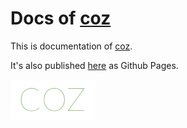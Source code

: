 # Docs of [coz][my_repo_url]

This is documentation of [coz][my_repo_url].

It's also published [here][my_gh_pages_url] as Github Pages.

[my_gh_pages_url]: http://okunishinishi.github.io/coz/
[my_repo_url]: https://github.com/okunishinishi/coz/

<a href="https://github.com/okunishinishi/coz#readme"><img style="height:64px;" src="apiguide/assets/images/coz-banner.png" height="64"/></a>